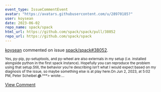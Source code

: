 ```yaml
---
event_type: IssueCommentEvent
avatar: "https://avatars.githubusercontent.com/u/28970185?"
user: koysean
date: 2023-06-02
repo_name: spack/spack
html_url: https://github.com/spack/spack/pull/38052
repo_url: https://github.com/spack/spack
---
```


<a href='https://github.com/koysean' target='_blank'>koysean</a> commented on issue <a href='https://github.com/spack/spack/pull/38052' target='_blank'>spack/spack#38052</a>.

<small>Yes, py-pip, py-setuptools, and py-wheel are also externals in my setup (i.e. installed alongside python in the first spack instance). Hopefully you can reproduce the problem using that setup.Still, the behavior you’re describing isn’t what I would expect based on my diagnosis of the issue, so maybe something else is at play here.On Jun 2, 2023, at 5:02 PM, Peter Scheibel ***@***.***> wrote:﻿...</small>

<a href='https://github.com/spack/spack/pull/38052' target='_blank'>View Comment</a>